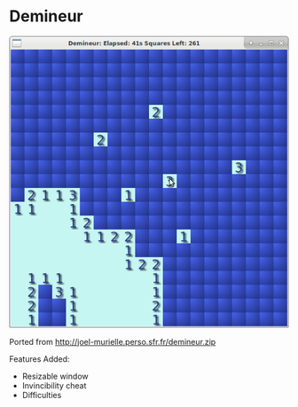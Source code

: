 # Demineur

![Demineur](/screenshots/game.png?raw=true "Demineur game screenshot")

Ported from http://joel-murielle.perso.sfr.fr/demineur.zip

Features Added:
 * Resizable window
 * Invincibility cheat
 * Difficulties
